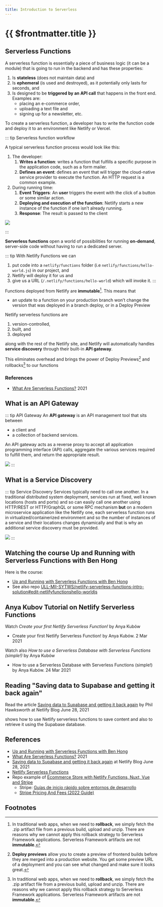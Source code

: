 ```yaml
---
title: Introduction to Serverless
---
```

# {{ $frontmatter.title }}

## Serverless Functions

A serverless function is essentially a piece of business logic (it can be a module) that is going to run in the backend and has these properties: 

1. Is **stateless** (does not maintain data) and 
2. Is **ephemeral** (is used and destroyed), as it potentially only lasts for seconds, and
3. Is designed to be **triggered by an API call** that happens in the front end. Examples are: 
   * placing an e-commerce order, 
   * uploading a text file and 
   * signing up for a newsletter, etc.


To create a serverless function, a developer has to write the function code and deploy it to an environment like Netlify or Vercel.

::: tip Serverless function workflow

A typical serverless function process would look like this:

1. The developer:
   1.   **Writes a function**: writes a function that fulfills a specific purpose in the application code, such as a form mailer.
   2.   **Defines an event**: defines an event that will trigger the cloud-native service provider to execute the function. An HTTP request is a common example.
2. During running time:
   1. **Event Triggers**: An **user** triggers the event with the click of a button or some similar action.
   2. **Deploying and execution of the function**: Netlify starts a new instance of the function if one isn’t already running.
   3. **Response**: The result is passed to the client
  
![](/images/how-do-serverless-functions-work.png)

:::

**Serverless functions** open a world of possibilities for running **on-demand**, server-side code without having to run a dedicated server. 

::: tip With Netlify Functions we can 
1. put code into a `netlify/functions` folder (i.e `netlify/functions/hello-world.js`) in our project, and 
2. Netlify will deploy it for us and 
3. give us a URL (`/.netlify/functions/hello-world`) which will invoke it.
::: 

Functions deployed from Netlify are **immutable**[^2]. This means that 

* an update to a function on your production branch won’t change the version that was deployed in a branch deploy, or in a Deploy Preview

Netlify serverless functions are 

1. version-controlled, 
2. built, and 
3. deployed 
 
along with the rest of the Netlify site, and Netlify will automatically handles **service discovery** through their built-in **API gateway**. 

This eliminates overhead and brings the power of Deploy Previews[^1] and rollbacks[^2] to our functions

### References

* [What Are Serverless Functions?](https://www.splunk.com/en_us/data-insider/what-are-serverless-functions.html) 2021


## What is an API Gateway

::: tip API Gateway
An **API gateway** is an API management tool that sits between 
* a client and 
* a collection of backend services. 
 
An API gateway acts as a reverse proxy to accept all application programming interface (API) calls, aggregate the various services required to fulfill them, and return the appropriate result.

![](/images/api-gateway.png)
:::

## What is a Service Discovery

::: tip Service Discovery
Services typically need to call one another.
In a traditional distributed system deployment, services run at fixed, well known locations (hosts and ports) and so can easily call one another using HTTP/REST or HTTP/GraphQL or some RPC mechanism **but** on a modern microservice application like the Netlify one, each serverless function  runs in virtualized/containerized environment and so the number of instances of a service and their locations changes dynamically and that is why an additional service discovery must be provided. 

[![](/images/discovery-problem.jpg)](https://microservices.io/patterns/client-side-discovery.html)
:::

## Watching the course Up and Running with Serverless Functions with Ben Hong

Here is the course:

* [Up and Running with Serverless Functions with Ben Hong](https://explorers.netlify.com/learn/up-and-running-with-serverless-functions)
* See also repo [ULL-MII-SYTWS/netlify-serverless-functions-intro-solution#edit-netlifyfunctionshello-worldjs](https://github.com/ULL-MII-SYTWS/netlify-serverless-functions-intro-solution#edit-netlifyfunctionshello-worldjs)


## Anya Kubov Tutorial on Netlify Serverless Functions

Watch  *Create your first Netlify Serverless Function!* by Anya Kubów

* Create your first Netlify Serverless Function! by Anya Kubów. 2 Mar 2021 
  
  <youtube id="n_KASTN0gUE"></youtube>


Watch also *How to use a Serverless Database with Serverless Functions (simple!)* by Anya Kubów

* How to use a Serverless Database with Serverless Functions (simple!) by Anya Kubów.  24 Mar 2021 
  
  <youtube id="4JK1XmqLqnw"></youtube> 

## Reading "Saving data to Supabase and getting it back again"

Read the article [Saving data to Supabase and getting it back again](https://www.netlify.com/blog/2021/06/28/saving-data-to-supabase-and-getting-it-back-again/) by Phil Hawksworth at Netlify Blog June 28, 2021

shows how to use Netlify serverless functions to save content and also to retrieve it using the Supabase database.

## References

* [Up and Running with Serverless Functions with Ben Hong](https://explorers.netlify.com/learn/up-and-running-with-serverless-functions)
* [What Are Serverless Functions?](https://www.splunk.com/en_us/data-insider/what-are-serverless-functions.html) 2021
* [Saving data to Supabase and getting it back again](https://www.netlify.com/blog/2021/06/28/saving-data-to-supabase-and-getting-it-back-again/) at Netlify Blog June 28, 2021
* [Netlify Serverless Functions](https://docs.netlify.com/functions/overview/?_ga=2.94572636.1599880915.1669995646-1446704997.1668527962)
* Repo example of [Ecommerce Store with Netlify Functions, Nuxt, Vue and Stripe](https://github.com/sdras/ecommerce-netlify)
  * Stripe: [Guías de inicio rápido sobre entornos de desarrollo](https://stripe.com/docs/development/quickstart?lang=node)
  * [Stripe Pricing And Fees (2022 Guide)](https://www.forbes.com/advisor/business/services/stripe-pricing-fees/)

## Footnotes

[^1]:  **Deploy previews** allow you to create a preview of frontend builds before they are merged into a production website. You get some preview URL of a deployment and you can see what changed and make sure it looks great.
[^2]: In traditional web apps, when we need to **rollback**, we simply fetch the .zip artifact file from a previous build, upload and unzip.  There are reasons why we cannot apply this  rollback strategy to Serverless Framework applications. Serverless Framework artifacts are not **immutable**.
